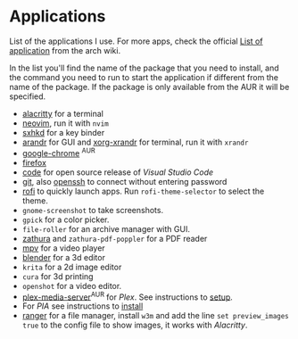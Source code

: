 # Applications
List of the applications I use. For more apps, check the official [List of application](https://wiki.archlinux.org/index.php/List_of_applications) from the arch wiki.

In the list you'll find the name of the package that you need to install, and the command you need to run to start the application if different from the name of the package. If the package is only available from the AUR it will be specified.

- [alacritty](https://wiki.archlinux.org/index.php/Alacritty) for a terminal
- [neovim](https://wiki.archlinux.org/index.php/Neovim), run it with `nvim`
- [sxhkd](https://wiki.archlinux.org/index.php/Sxhkd) for a key binder
- [arandr](https://wiki.archlinux.org/index.php/Multihead#Configuration_using_arandr) for GUI and [xorg-xrandr](https://wiki.archlinux.org/index.php/Xrandr) for terminal, run it with `xrandr`
- [google-chrome](https://wiki.archlinux.org/index.php/Chromium) <sup>AUR</sup>
- [firefox](https://wiki.archlinux.org/index.php/Firefox)
- [code](https://wiki.archlinux.org/index.php/Visual_Studio_Code) for open source release of *Visual Studio Code*
- [git](https://wiki.archlinux.org/index.php/Git), also [openssh]() to connect without entering password
- [rofi](https://wiki.archlinux.org/index.php/Rofi) to quickly launch apps. Run `rofi-theme-selector` to select the theme.
- `gnome-screenshot` to take screenshots.
- `gpick` for a color picker.
- `file-roller` for an archive manager with GUI.
- [zathura](https://wiki.archlinux.org/index.php/Zathura) and `zathura-pdf-poppler` for a PDF reader
- [mpv](https://wiki.archlinux.org/index.php/Mpv) for a video player
- [blender](https://wiki.archlinux.org/index.php/Blender) for a 3d editor
- `krita` for a 2d image editor
- `cura` for 3d printing
- `openshot` for a video editor. 
- [plex-media-server](https://wiki.archlinux.org/index.php/Plex)<sup>AUR</sup> for *Plex*. See instructions to [setup](https://wiki.archlinux.org/index.php/Plex#Setup).
- For *PIA* see instructions to [install](https://wiki.archlinux.org/index.php/Private_Internet_Access#Official_installation_script)
- [ranger](https://wiki.archlinux.org/index.php/Ranger) for a file manager, install `w3m` and add the line `set preview_images true` to the config file to show images, it works with *Alacritty*.
